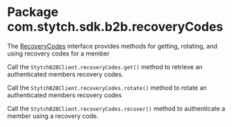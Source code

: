 # Package com.stytch.sdk.b2b.recoveryCodes
The [RecoveryCodes](RecoveryCodes.kt) interface provides methods for getting, rotating, and using recovery codes for a member

Call the `StytchB2BClient.recoveryCodes.get()` method to retrieve an authenticated members recovery codes.

Call the `StytchB2BClient.recoveryCodes.rotate()` method to rotate an authenticated members recovery codes

Call the `StytchB2BClient.recoveryCodes.recover()` method to authenticate a member using a recovery code.

